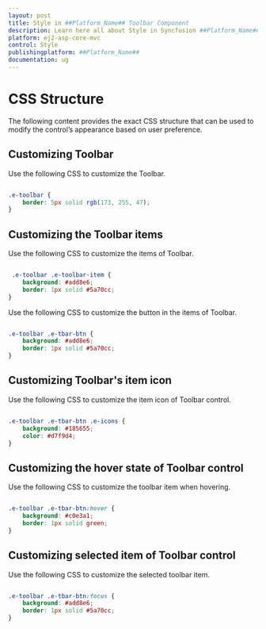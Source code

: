 ```yaml
---
layout: post
title: Style in ##Platform_Name## Toolbar Component
description: Learn here all about Style in Syncfusion ##Platform_Name## Toolbar component of Syncfusion Essential JS 2 and more.
platform: ej2-asp-core-mvc
control: Style
publishingplatform: ##Platform_Name##
documentation: ug
---
```



# CSS Structure

The following content provides the exact CSS structure that can be used to modify the control’s appearance based on user preference.

## Customizing Toolbar

Use the following CSS to customize the Toolbar.

```CSS

.e-toolbar {
    border: 5px solid rgb(173, 255, 47);
}

```

## Customizing the Toolbar items

Use the following CSS to customize the items of Toolbar.

```CSS

 .e-toolbar .e-toolbar-item {
    background: #add8e6;
    border: 1px solid #5a70cc;
}

```

Use the following CSS to customize the button in the items of Toolbar.

```CSS

.e-toolbar .e-tbar-btn {
    background: #add8e6;
    border: 1px solid #5a70cc;
}

```

## Customizing Toolbar's item icon

Use the following CSS to customize the item icon of Toolbar control.

```CSS

.e-toolbar .e-tbar-btn .e-icons {
    background: #185655;
    color: #d7f9d4;
}

```

## Customizing the hover state of Toolbar control

Use the following CSS to customize the toolbar item when hovering.

```CSS

.e-toolbar .e-tbar-btn:hover {
    background: #c0e3a1;
    border: 1px solid green;
}

```

## Customizing selected item of Toolbar control

Use the following CSS to customize the selected toolbar item.

```CSS

.e-toolbar .e-tbar-btn:focus {
    background: #add8e6;
    border: 1px solid #5a70cc;
}

```